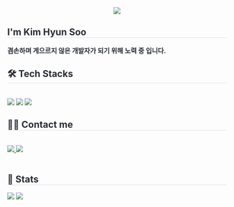 <div align= "center">
    <img src="https://capsule-render.vercel.app/api?type=waving&color=70ecf5&height=180&text=Hello%20My%20World🙌&animation=&fontColor=000000&fontSize=60" />
    </div>
    <div style="text-align: left;"> 
    <h2 style="border-bottom: 1px solid #d8dee4; color: #282d33;"> I'm Kim Hyun Soo </h2>  
    <div style="font-weight: 700; font-size: 15px; text-align: left; color: #282d33;"> 겸손하며 게으르지 않은 개발자가 되기 위해 노력 중 입니다. </div> 
    </div>
    <div style="text-align: left;">
    <h2 style="border-bottom: 1px solid #d8dee4; color: #282d33;"> 🛠️ Tech Stacks </h2> <br> 
    <div style="margin: ; text-align: left;" "text-align: left;"> <img src="https://img.shields.io/badge/Android-3DDC84?style=flat-square&logo=Android&logoColor=white">
          <img src="https://img.shields.io/badge/Flutter-02569B?style=flat-square&logo=Flutter&logoColor=white">
          <img src="https://img.shields.io/badge/Github-181717?style=flat-square&logo=Github&logoColor=white">
          </div>
    </div>
    <div style="text-align: left;">
    <h2 style="border-bottom: 1px solid #d8dee4; color: #282d33;"> 🧑‍💻 Contact me </h2> <br> 
    <div style="text-align: left;"> <a href=https://velog.io/@rlagustn070/posts> <img src="https://img.shields.io/badge/Velog-20C997?style=flat-square&logo=Velog&logoColor=white&link=https://velog.io/@rlagustn070/posts"> </a>
         <a href=mailto:gomtinge326@gmail.com> <img src="https://img.shields.io/badge/Gmail-EA4335?style=flat-square&logo=Gmail&logoColor=white&link=mailto:gomtinge326@gmail.com"> </a>
          </div>  <br> 
    <div style="text-align: left;">  </div> 
    </div>
    <div style="text-align: left;"> 
    <h2 style="border-bottom: 1px solid #d8dee4; color: #282d33;"> 🏅 Stats </h2> <div style="text-align: left;"> <img src="https://github-readme-stats.vercel.app/api?username=khs&bg_color=180,fcfcfc,00000000&title_color=000000&text_color=000000"
         /> <img src="https://github-readme-stats.vercel.app/api/top-langs/?username=khs&layout=compact&bg_color=180,fcfcfc,00000000&title_color=000000&text_color=000000"
           /> </div> 
    </div>
    
